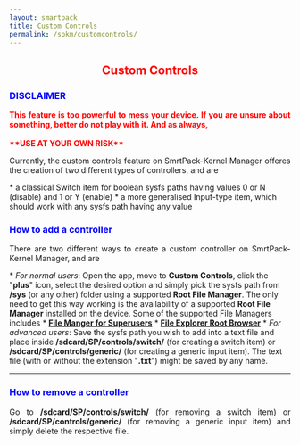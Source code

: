 ```yaml
---
layout: smartpack
title: Custom Controls
permalink: /spkm/customcontrols/
---
```


<style>
    tab1 { padding-left: 4em; }
</style>

<h2 style="color: red; text-align: center">Custom Controls</h2>

<h3 style="color: blue">DISCLAIMER</h3>
<p style="color: red; text-align: justify"><b>This feature is too powerful to mess your device. If you are unsure about something, better do not play with it. And as always,<br><br>**USE AT YOUR OWN RISK**</b></p>

<p style="text-align: justify">Currently, the custom controls feature on SmrtPack-Kernel Manager offeres the creation of two different types of controllers, and are</p>
* a classical Switch item for boolean sysfs paths having values 0 or N (disable) and 1 or Y (enable)
* a more generalised Input-type item, which should work with any sysfs path having any value

<h3 style="color: blue">How to add a controller</h3>

<p style="text-align: justify">There are two different ways to create a custom controller on SmrtPack-Kernel Manager, and are</p>
* <i>For normal users</i>: Open the app, move to <b>Custom Controls</b>, click the "<b>plus</b>" icon, select the desired option and simply pick the sysfs path from <b>/sys</b> (or any other) folder using a supported <b>Root File Manager</b>. The only need to get this way working is the availability of a supported <b>Root File Manager</b> installed on the device. Some of the supported File Managers includes
  * <b><a href="https://play.google.com/store/apps/details?id=fm.clean.pro" target="_blank">File Manger for Superusers</a></b>
  * <b><a href="https://play.google.com/store/apps/details?id=com.jrummy.root.browserfree&hl=en" target="_blank">File Explorer Root Browser</a></b>
* <i>For advanced users</i>: Save the sysfs path you wish to add into a text file and place inside <b>/sdcard/SP/controls/switch/</b> (for creating a switch item) or <b>/sdcard/SP/controls/generic/</b> (for creating a generic input item). The text file (with or without the extension "<b>.txt</b>") might be saved by any name.

<hr>

<h3 style="color: blue">How to remove a controller</h3>

<p style="text-align: justify">Go to <b>/sdcard/SP/controls/switch/</b> (for removing a switch item) or <b>/sdcard/SP/controls/generic/</b> (for removing a generic input item) and simply delete the respective file.</p>
